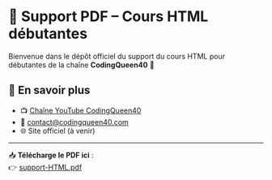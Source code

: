 # 📘 Support PDF – Cours HTML débutantes

Bienvenue dans le dépôt officiel du support du cours HTML pour débutantes de la chaîne **CodingQueen40** 👑

## 🔗 En savoir plus

- 📺 [Chaîne YouTube CodingQueen40](https://www.youtube.com/channel/UCydMi5dCLUkT2Q-C8ZVLrcA)
- 📧 contact@codingqueen40.com
- 🌐 Site officiel (à venir)

---

📥 **Télécharge le PDF ici** :  
👉 [support-HTML.pdf](https://codingqueen40.github.io/references/support-HTML.pdf)
